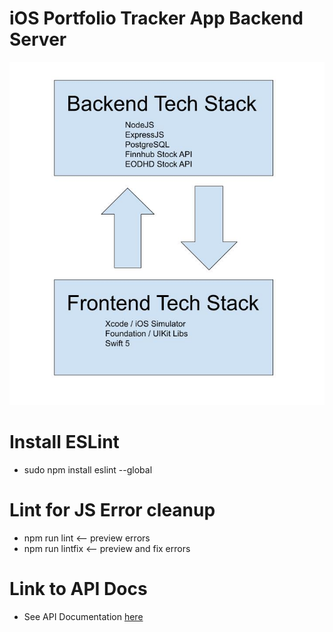 # iOS Portfolio Tracker App Backend Server
![iOS Portfolio Tracker App Tech Stack](/public/Tech_Stack.jpg)

# Install ESLint
* sudo npm install eslint --global

# Lint for JS Error cleanup
* npm run lint <-- preview errors
* npm run lintfix <-- preview and fix errors

# Link to API Docs

* See API Documentation [here](misc/Stock%20Tracker%20Server%20-%20localhost.md)